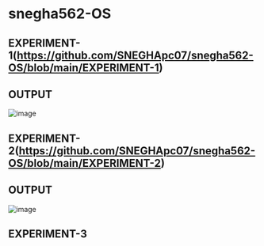 # snegha562-OS
## EXPERIMENT-1(https://github.com/SNEGHApc07/snegha562-OS/blob/main/EXPERIMENT-1)
## OUTPUT

![image](https://user-images.githubusercontent.com/112924718/192270157-cd264002-d5da-4734-8373-26b4ff7d5367.png)

## EXPERIMENT-2(https://github.com/SNEGHApc07/snegha562-OS/blob/main/EXPERIMENT-2)
## OUTPUT

![image](https://user-images.githubusercontent.com/112924718/192270258-baf2edf4-eb1e-42e1-8f43-288a7644f3bd.png)

## EXPERIMENT-3

